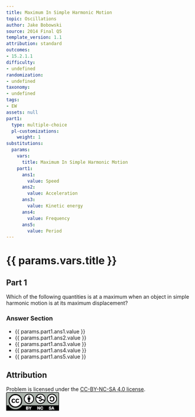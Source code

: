 ```yaml
---
title: Maximum In Simple Harmonic Motion
topic: Oscillations
author: Jake Bobowski
source: 2014 Final Q5
template_version: 1.1
attribution: standard
outcomes:
- 15.2.1.1
difficulty:
- undefined
randomization:
- undefined
taxonomy:
- undefined
tags:
- EW
assets: null
part1:
  type: multiple-choice
  pl-customizations:
    weight: 1
substitutions:
  params:
    vars:
      title: Maximum In Simple Harmonic Motion
    part1:
      ans1:
        value: Speed
      ans2:
        value: Acceleration
      ans3:
        value: Kinetic energy
      ans4:
        value: Frequency
      ans5:
        value: Period
---
```

# {{ params.vars.title }}

## Part 1

Which of the following quantities is at a maximum when an object in simple harmonic motion is at its maximum displacement?

### Answer Section

- {{ params.part1.ans1.value }}
- {{ params.part1.ans2.value }}
- {{ params.part1.ans3.value }}
- {{ params.part1.ans4.value }}
- {{ params.part1.ans5.value }}

## Attribution

Problem is licensed under the [CC-BY-NC-SA 4.0 license](https://creativecommons.org/licenses/by-nc-sa/4.0/).<br> ![The Creative Commons 4.0 license requiring attribution-BY, non-commercial-NC, and share-alike-SA license.](https://raw.githubusercontent.com/firasm/bits/master/by-nc-sa.png)